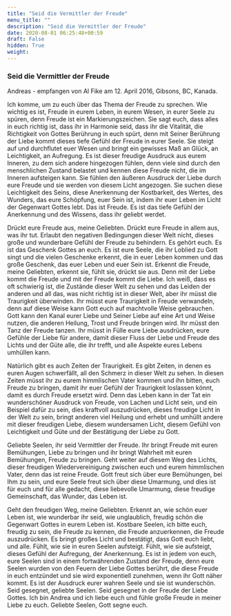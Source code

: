 ```yaml
---
title: "Seid die Vermittler der Freude"
menu_title: ""
description: "Seid die Vermittler der Freude"
date: 2020-08-01 06:25:48+00:59
draft: False
hidden: True
weight:
---
```

### Seid die Vermittler der Freude

Andreas - empfangen von Al Fike am 12. April 2016, Gibsons, BC, Kanada.

Ich komme, um zu euch über das Thema der Freude zu sprechen. Wie wichtig es ist, Freude in eurem Leben, in eurem Wesen, in eurer Seele zu spüren, denn Freude ist ein Markierungszeichen. Sie sagt euch, dass alles in euch richtig ist, dass ihr in Harmonie seid, dass ihr die Vitalität, die Richtigkeit von Gottes Berührung in euch spürt, denn mit Seiner Berührung der Liebe kommt dieses tiefe Gefühl der Freude in eurer Seele. Sie steigt auf und durchflutet euer Wesen und bringt ein gewisses Maß an Glück, an Leichtigkeit, an Aufregung. Es ist dieser freudige Ausdruck aus eurem Inneren, zu dem sich andere hingezogen fühlen, denn viele sind durch den menschlichen Zustand belastet und kennen diese Freude nicht, die im Inneren aufsteigen kann. Sie fühlen den äußeren Ausdruck der Liebe durch eure Freude und sie werden von diesem Licht angezogen. Sie suchen diese Leichtigkeit des Seins, diese Anerkennung der Kostbarkeit, des Wertes, des Wunders, das eure Schöpfung, euer Sein ist, indem ihr euer Leben im Licht der Gegenwart Gottes lebt. Das ist Freude. Es ist das tiefe Gefühl der Anerkennung und des Wissens, dass ihr geliebt werdet.

Drückt eure Freude aus, meine Geliebten. Drückt eure Freude in allem aus, was ihr tut. Erlaubt den negativen Bedingungen dieser Welt nicht, dieses große und wunderbare Gefühl der Freude zu behindern. Es gehört euch. Es ist das Geschenk Gottes an euch. Es ist eure Seele, die ihr Loblied zu Gott singt und die vielen Geschenke erkennt, die in euer Leben kommen und das große Geschenk, das euer Leben und euer Sein ist. Erkennt die Freude, meine Geliebten, erkennt sie, fühlt sie, drückt sie aus. Denn mit der Liebe kommt die Freude und mit der Freude kommt die Liebe. Ich weiß, dass es oft schwierig ist, die Zustände dieser Welt zu sehen und das Leiden der anderen und all das, was nicht richtig ist in dieser Welt, aber ihr müsst die Traurigkeit überwinden. Ihr müsst eure Traurigkeit in Freude verwandeln, denn auf diese Weise kann Gott euch auf machtvolle Weise gebrauchen. Gott kann den Kanal eurer Liebe und Seiner Liebe auf eine Art und Weise nutzen, die anderen Heilung, Trost und Freude bringen wird. Ihr müsst den Tanz der Freude tanzen. Ihr müsst in Fülle eure Liebe ausdrücken, eure Gefühle der Liebe für andere, damit dieser Fluss der Liebe und Freude des Lichts und der Güte alle, die ihr trefft, und alle Aspekte eures Lebens umhüllen kann.

Natürlich gibt es auch Zeiten der Traurigkeit. Es gibt Zeiten, in denen es euren Augen schwerfällt, all den Schmerz in dieser Welt zu sehen. In diesen Zeiten müsst ihr zu eurem himmlischen Vater kommen und ihn bitten, euch Freude zu bringen, damit ihr euer Gefühl der Traurigkeit loslassen könnt, damit es durch Freude ersetzt wird. Denn das Leben kann in der Tat ein wunderschöner Ausdruck von Freude, von Lachen und Licht sein, und ein Beispiel dafür zu sein, dies kraftvoll auszudrücken, dieses freudige Licht in der Welt zu sein, bringt anderen viel Heilung und erhebt und umhüllt andere mit dieser freudigen Liebe, diesem wundersamen Licht, diesem Gefühl von Leichtigkeit und Güte und der Bestätigung der Liebe zu Gott.

Geliebte Seelen, ihr seid Vermittler der Freude. Ihr bringt Freude mit euren Bemühungen, Liebe zu bringen und ihr bringt Wahrheit mit euren Bemühungen, Freude zu bringen. Geht weiter auf diesem Weg des Lichts, dieser freudigen Wiedervereinigung zwischen euch und eurem himmlischen Vater, denn das ist reine Freude. Gott freut sich über eure Bemühungen, bei Ihm zu sein, und eure Seele freut sich über diese Umarmung, und dies ist für euch und für alle gedacht, diese liebevolle Umarmung, diese freudige Gemeinschaft, das Wunder, das Leben ist.

Geht den freudigen Weg, meine Geliebten. Erkennt an, wie schön euer Leben ist, wie wunderbar ihr seid, wie unglaublich, freudig schön die Gegenwart Gottes in eurem Leben ist. Kostbare Seelen, ich bitte euch, freudig zu sein, die Freude zu kennen, die Freude anzuerkennen, die Freude auszudrücken. Es bringt großes Licht und bestätigt, dass Gott euch liebt, und alle. Fühlt, wie sie in euren Seelen aufsteigt. Fühlt, wie sie aufsteigt, dieses Gefühl der Aufregung, der Anerkennung. Es ist in jedem von euch, eure Seelen sind in einem fortwährenden Zustand der Freude, denn eure Seelen wurden von den Feuern der Liebe Gottes berührt, die diese Freude in euch entzündet und sie wird exponentiell zunehmen, wenn ihr Gott näher kommt. Es ist der Ausdruck eurer wahren Seele und sie ist wunderschön. Seid gesegnet, geliebte Seelen. Seid gesegnet in der Freude der Liebe Gottes. Ich bin Andrea und ich liebe euch und fühle große Freude in meiner Liebe zu euch. Geliebte Seelen, Gott segne euch.
